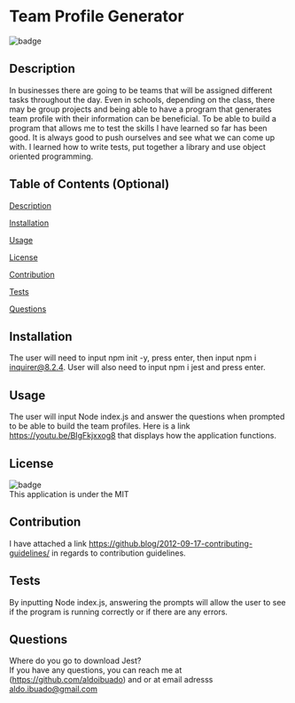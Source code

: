 # Team Profile Generator
  
  ![badge](https://img.shields.io/badge/license-MIT-brightgreen)

  ## Description 
  In businesses there are going to be teams that will be assigned different tasks throughout the day. Even in schools, depending on the class, there may be group projects and being able to have a program that generates team profile with their information can be beneficial. To be able to build a program that allows me to test the skills I have learned so far has been good. It is always good to push ourselves and see what we can come up with. I learned how to write tests, put together a library and use object oriented programming. 

  ## Table of Contents (Optional)
  [Description](#description)

  [Installation](#installation)

  [Usage](#usage)

  [License](#license)

  [Contribution](#contribution)

  [Tests](#tests)

  [Questions](#questions)

  ## Installation
  The user will need to input npm init -y, press enter, then input npm i inquirer@8.2.4. User will also need to input npm i jest and press enter.  

  ## Usage
  The user will input Node index.js and answer the questions when prompted to be able to build the team profiles.
  Here is a link https://youtu.be/BIgFkjxxog8 that displays how the application functions.

  ## License
  ![badge](https://img.shields.io/badge/license-MIT-brightgreen) <br/>
  This application is under the MIT

  ## Contribution
  I have attached a link https://github.blog/2012-09-17-contributing-guidelines/ in regards to contribution guidelines.

  ## Tests
  By inputting Node index.js, answering the prompts will allow the user to see if the program is running correctly or if there are any errors.

  ## Questions
  Where do you go to download Jest?
  <br/>
  If you have any questions, you can reach me at (https://github.com/aldoibuado) and or at email adresss aldo.ibuado@gmail.com <br/>